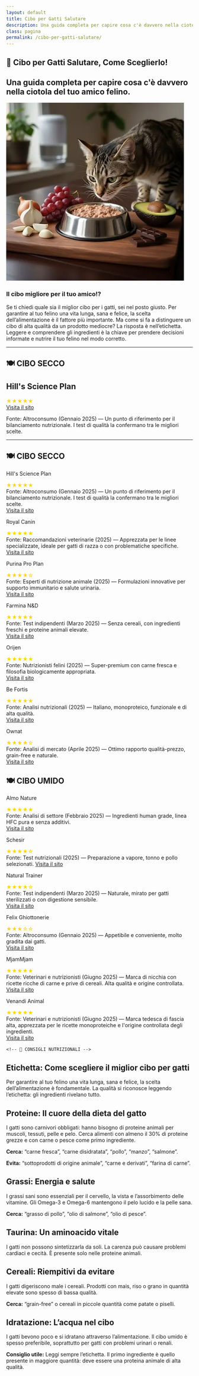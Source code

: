 ```yaml
---
layout: default
title: Cibo per Gatti Salutare
description: Una guida completa per capire cosa c'è davvero nella ciotola del tuo amico felino.
class: pagina
permalink: /cibo-per-gatti-salutare/
---
```


<main class="layout-wrapper">

<!-- 📝 INTRODUZIONE -->
<section class="intro">
  <h1 class="main-title-centered">🍴 Cibo per Gatti Salutare, Come Sceglierlo!</h1>
  <h2 class="small-title">
    Una guida completa per capire cosa c'è davvero nella ciotola del tuo amico felino.
  </h2>
</section>



<section class="square-grid">

  <div class="content-square">
    <img src="/assets/img/1-Cibo-Gatti-Il-Migliore-480.webp" alt="i gatti sono attratti da cibi tossici">
    <h3>Il cibo migliore per il tuo amico!?</h3>
    <div class="description">
      Se ti chiedi quale sia il miglior cibo per i gatti, sei nel posto giusto. Per garantire al tuo felino una vita lunga, sana e felice, la scelta dell’alimentazione è il fattore più importante. Ma come si fa a distinguere un cibo di alta qualità da un prodotto mediocre? La risposta è nell’etichetta. Leggere e comprendere gli ingredienti è la chiave per prendere decisioni informate e nutrire il tuo felino nel modo corretto.
    </div>
  </div>
</section>

-------


<section class="text-block">
  <h2 class="section-title-gradient">🍽️ CIBO SECCO</h2>
</section>

<section class="indice-antracite">
  <div class="brand-header">
    <h2 class="section-title">Hill's Science Plan</h2>
    <div class="rating-stars"><span style="color: gold;">★★★★★</span></div>
    <a class="brand-name" href="https://www.hillspet.it/" target="_blank" rel="noopener">Visita il sito</a>
  </div>
  <p class="brand-description">
    Fonte: Altroconsumo (Gennaio 2025) — Un punto di riferimento per il bilanciamento nutrizionale. I test di qualità la confermano tra le migliori scelte.
  </p>
</section>


-------

<!-- 🍽️ CIBO SECCO -->


<section class="text-block">
  <h2 class="section-title-gradient">🍽️ CIBO SECCO</h2>
</section>

<section class="square-grid">

  <div class="content-square">
    <p>Hill's Science Plan</p>
    <div class="rating-stars"><span style="color: gold;">★★★★★</span></div>
    <div class="description">
      Fonte: Altroconsumo (Gennaio 2025) — Un punto di riferimento per il bilanciamento nutrizionale. I test di qualità la confermano tra le migliori scelte.
      <br><a class="brand-name" href="https://www.hillspet.it/" target="_blank" rel="noopener">Visita il sito</a>
    </div>
  </div>

  <div class="content-square">
    <p>Royal Canin</p>
    <div class="rating-stars"><span style="color: gold;">★★★★★</span></div>
    <div class="description">
      Fonte: Raccomandazioni veterinarie (2025) — Apprezzata per le linee specializzate, ideale per gatti di razza o con problematiche specifiche.
      <br><a class="brand-name" href="https://www.royalcanin.com/it" target="_blank" rel="noopener">Visita il sito</a>
    </div>
  </div>

  <div class="content-square">
    <p>Purina Pro Plan</p>
    <div class="rating-stars"><span style="color: gold;">★★★★☆</span></div>
    <div class="description">
      Fonte: Esperti di nutrizione animale (2025) — Formulazioni innovative per supporto immunitario e salute urinaria.
      <br><a class="brand-name" href="https://www.purina.it/" target="_blank" rel="noopener">Visita il sito</a>
    </div>
  </div>

  <div class="content-square">
    <p>Farmina N&D</p>
    <div class="rating-stars"><span style="color: gold;">★★★★★</span></div>
    <div class="description">
      Fonte: Test indipendenti (Marzo 2025) — Senza cereali, con ingredienti freschi e proteine animali elevate.
      <br><a class="brand-name" href="https://www.farmina.com/it/" target="_blank" rel="noopener">Visita il sito</a>
    </div>
  </div>

  <div class="content-square">
    <p>Orijen</p>
    <div class="rating-stars"><span style="color: gold;">★★★★★</span></div>
    <div class="description">
      Fonte: Nutrizionisti felini (2025) — Super-premium con carne fresca e filosofia biologicamente appropriata.
      <br><a class="brand-name" href="https://www.orijen.ca/" target="_blank" rel="noopener">Visita il sito</a>
    </div>
  </div>

  <div class="content-square">
    <p>Be Fortis</p>
    <div class="rating-stars"><span style="color: gold;">★★★★★</span></div>
    <div class="description">
      Fonte: Analisi nutrizionali (2025) — Italiano, monoproteico, funzionale e di alta qualità.
      <br><a class="brand-name" href="https://www.arcaplanet.it/s/?q=BeFortis+cat" target="_blank" rel="noopener">Visita il sito</a>
    </div>
  </div>

  <div class="content-square">
    <p>Ownat</p>
    <div class="rating-stars"><span style="color: gold;">★★★★☆</span></div>
    <div class="description">
      Fonte: Analisi di mercato (Aprile 2025) — Ottimo rapporto qualità-prezzo, grain-free e naturale.
      <br><a class="brand-name" href="https://www.ownat.com/it/" target="_blank" rel="noopener">Visita il sito</a>
    </div>
  </div>

</section>

<!-- 🍽️ CIBO UMIDO -->
<section class="text-block">
  <h2 class="section-title-gradient">🍽️ CIBO UMIDO</h2>
</section>

<section class="square-grid">

  <div class="content-square">
    <p>Almo Nature</p>
    <div class="rating-stars"><span style="color: gold;">★★★★★</span></div>
    <div class="description">
      Fonte: Analisi di settore (Febbraio 2025) — Ingredienti human grade, linea HFC pura e senza additivi.
      <br><a class="brand-name" href="https://www.almonature.com/" target="_blank" rel="noopener">Visita il sito</a>
    </div>
  </div>

  <div class="content-square">
    <p>Schesir</p>
    <div class="rating-stars"><span style="color: gold;">★★★★☆</span></div>
    <div class="description">
      Fonte: Test nutrizionali (2025) — Preparazione a vapore, tonno e pollo selezionati.
      <a class="brand-name" href="https://www.schesir.com/" target="_blank" rel="noopener">Visita il sito</a>
    </div>
  </div>

  <div class="content-square">
    <p>Natural Trainer</p>
    <div class="rating-stars"><span style="color: gold;">★★★★☆</span></div>
    <div class="description">
      Fonte: Test indipendenti (Marzo 2025) — Naturale, mirato per gatti sterilizzati o con digestione sensibile.
      <br><a class="brand-name" href="https://www.trainer.eu/" target="_blank" rel="noopener">Visita il sito</a>
    </div>
  </div>

  <div class="content-square">
    <p>Felix Ghiottonerie</p>
    <div class="rating-stars"><span style="color: gold;">★★★☆☆</span></div>
    <div class="description">
      Fonte: Altroconsumo (Gennaio 2025) — Appetibile e conveniente, molto gradita dai gatti.
      <br><a class="brand-name" href="https://www.purina.it/felix" target="_blank" rel="noopener">Visita il sito</a>
    </div>
  </div>

  <div class="content-square">
    <p>MjamMjam</p>
    <div class="rating-stars"><span style="color: gold;">★★★★★</span></div>
    <div class="description">
      Fonte: Veterinari e nutrizionisti (Giugno 2025) — Marca di nicchia con ricette ricche di carne e prive di cereali. Alta qualità e origine controllata.
      <br><a class="brand-name" href="https://www.mjammjam.de/" target="_blank" rel="noopener">Visita il sito</a>
    </div>
  </div>

  <div class="content-square">
  <p>Venandi Animal</p>
  <div class="rating-stars" aria-label="Valutazione: 5 su 5">
    <span style="color: gold;">★★★★★</span>
  </div>
  <div class="description">
    Fonte: Veterinari e nutrizionisti (Giugno 2025) — Marca tedesca di fascia alta, apprezzata per le ricette monoproteiche e l'origine controllata degli ingredienti.
    <br><a class="brand-name" href="https://www.venandi-animal.de/" target="_blank" rel="noopener">Visita il sito</a>
  </div>
</div>



    <!-- 📘 CONSIGLI NUTRIZIONALI -->
<section class="text-block">

  <h2><strong>Etichetta:</strong> Come scegliere il miglior cibo per gatti</h2>
  <p>Per garantire al tuo felino una vita lunga, sana e felice, la scelta dell’alimentazione è fondamentale. La qualità si riconosce leggendo l’etichetta: gli ingredienti rivelano tutto.</p>

  <h2><strong>Proteine:</strong> Il cuore della dieta del gatto</h2>
  <p>I gatti sono carnivori obbligati: hanno bisogno di proteine animali per muscoli, tessuti, pelle e pelo. Cerca alimenti con almeno il 30% di proteine grezze e con carne o pesce come primo ingrediente.</p>
  <p><strong>Cerca:</strong> “carne fresca”, “carne disidratata”, “pollo”, “manzo”, “salmone”.</p>
  <p><strong>Evita:</strong> “sottoprodotti di origine animale”, “carne e derivati”, “farina di carne”.</p>

  <h2><strong>Grassi:</strong> Energia e salute</h2>
  <p>I grassi sani sono essenziali per il cervello, la vista e l’assorbimento delle vitamine. Gli Omega-3 e Omega-6 mantengono il pelo lucido e la pelle sana.</p>
  <p><strong>Cerca:</strong> “grasso di pollo”, “olio di salmone”, “olio di pesce”.</p>

  <h2><strong>Taurina:</strong> Un aminoacido vitale</h2>
  <p>I gatti non possono sintetizzarla da soli. La carenza può causare problemi cardiaci e cecità. È presente solo nelle proteine animali.</p>

  <h2><strong>Cereali:</strong> Riempitivi da evitare</h2>
  <p>I gatti digeriscono male i cereali. Prodotti con mais, riso o grano in quantità elevate sono spesso di bassa qualità.</p>
  <p><strong>Cerca:</strong> “grain-free” o cereali in piccole quantità come patate o piselli.</p>

  <h2><strong>Idratazione:</strong> L’acqua nel cibo</h2>
  <p>I gatti bevono poco e si idratano attraverso l’alimentazione. Il cibo umido è spesso preferibile, soprattutto per gatti con problemi urinari o renali.</p>
  <p><strong>Consiglio utile:</strong> Leggi sempre l’etichetta. Il primo ingrediente è quello presente in maggiore quantità: deve essere una proteina animale di alta qualità.</p>

</section>

